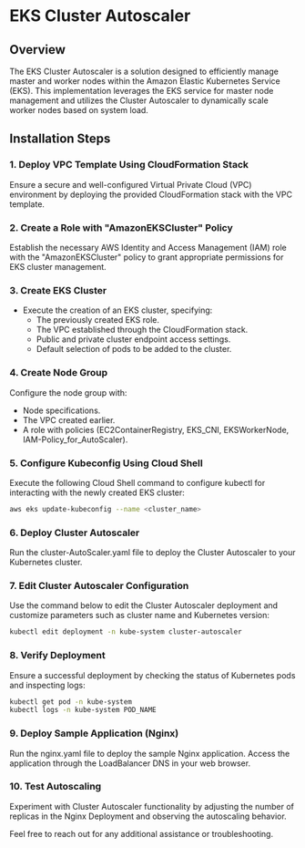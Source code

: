 # EKS Cluster Autoscaler

## Overview
The EKS Cluster Autoscaler is a solution designed to efficiently manage master and worker nodes within the Amazon Elastic Kubernetes Service (EKS). This implementation leverages the EKS service for master node management and utilizes the Cluster Autoscaler to dynamically scale worker nodes based on system load.

## Installation Steps

### 1. Deploy VPC Template Using CloudFormation Stack
Ensure a secure and well-configured Virtual Private Cloud (VPC) environment by deploying the provided CloudFormation stack with the VPC template.

### 2. Create a Role with "AmazonEKSCluster" Policy
Establish the necessary AWS Identity and Access Management (IAM) role with the "AmazonEKSCluster" policy to grant appropriate permissions for EKS cluster management.

### 3. Create EKS Cluster
- Execute the creation of an EKS cluster, specifying:
  - The previously created EKS role.
  - The VPC established through the CloudFormation stack.
  - Public and private cluster endpoint access settings.
  - Default selection of pods to be added to the cluster.

### 4. Create Node Group
Configure the node group with:
  - Node specifications.
  - The VPC created earlier.
  - A role with policies (EC2ContainerRegistry, EKS_CNI, EKSWorkerNode, IAM-Policy_for_AutoScaler).

### 5. Configure Kubeconfig Using Cloud Shell
Execute the following Cloud Shell command to configure kubectl for interacting with the newly created EKS cluster:
```bash
aws eks update-kubeconfig --name <cluster_name>
```

### 6. Deploy Cluster Autoscaler
Run the cluster-AutoScaler.yaml file to deploy the Cluster Autoscaler to your Kubernetes cluster.

### 7. Edit Cluster Autoscaler Configuration
Use the command below to edit the Cluster Autoscaler deployment and customize parameters such as cluster name and Kubernetes version:
```bash
kubectl edit deployment -n kube-system cluster-autoscaler
```

### 8. Verify Deployment
Ensure a successful deployment by checking the status of Kubernetes pods and inspecting logs:
```bash
kubectl get pod -n kube-system
kubectl logs -n kube-system POD_NAME
```

### 9. Deploy Sample Application (Nginx)
Run the nginx.yaml file to deploy the sample Nginx application. Access the application through the LoadBalancer DNS in your web browser.

### 10. Test Autoscaling
Experiment with Cluster Autoscaler functionality by adjusting the number of replicas in the Nginx Deployment and observing the autoscaling behavior.

Feel free to reach out for any additional assistance or troubleshooting.
